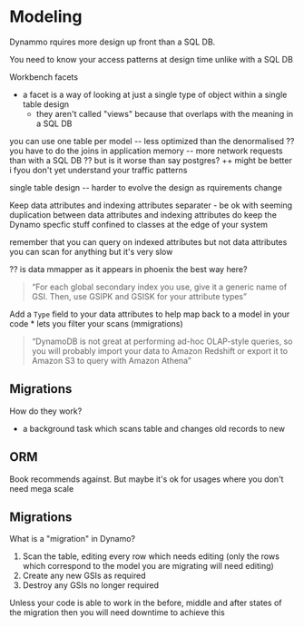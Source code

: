 # Modeling

Dynammo rquires more design up front than a SQL DB.

You need to know your access patterns at design time unlike with a SQL DB

Workbench facets

* a facet is a way of looking at just a single type of object within a single table design
    * they aren't called "views" because that overlaps with the meaning in a SQL DB

you can use one table per model
-- less optimized than the denormalised
?? you have to do the joins in application memory
    -- more network requests than with a SQL DB
    ?? but is it worse than say postgres?
++ might be better i fyou don't yet understand your traffic patterns

single table design
-- harder to evolve the design as rquirements change


Keep data attributes and indexing attributes separater - be ok with seeming duplication between data attributes and indexing attributes
do keep the Dynamo specfic stuff confined to classes at the edge of your system

remember that you can query on indexed attributes but not data attributes
you can scan for anything but it's very slow

?? is data mmapper as it appears in phoenix the best way here?


> “For each global secondary index you use, give it a generic name of
> GSI<Number>. Then, use GSI<Number>PK and GSI<Number>SK for your attribute types”

Add a `Type` field to your data attributes to help map back to a model in your code
    * lets you filter your scans (mmigrations)

> “DynamoDB is not great at performing ad-hoc OLAP-style queries, so you will probably import your data to Amazon Redshift or export it to Amazon S3 to query with Amazon Athena”

## Migrations

How do they work?

* a background task which scans table and changes old records to new


## ORM

Book recommends against. But maybe it's ok for usages where you don't need mega scale

## Migrations

What is a "migration" in Dynamo?

1. Scan the table, editing every row which needs editing (only the rows which correspond to the model you are migrating will need editing)
1. Create any new GSIs as required
1. Destroy any GSIs no longer required

Unless your code is able to work in the before, middle and after states of the migration then you will need downtime to achieve this